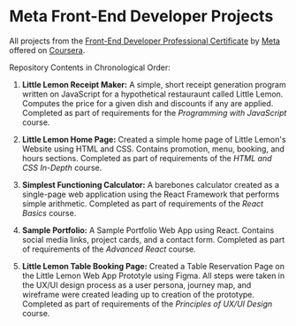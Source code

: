 # Meta Front-End Developer Projects

All projects from the [Front-End Developer Professional Certificate](https://www.coursera.org/professional-certificates/meta-front-end-developer) by [Meta](https://www.meta.com/) offered on [Coursera](https://www.coursera.org).

Repository Contents in Chronological Order:

1. **Little Lemon Receipt Maker:** A simple, short receipt generation program written on JavaScript for a hypothetical restauraunt called Little Lemon. Computes the price for a given dish and discounts if any are applied. Completed as part of requirements for the _Programming with JavaScript_ course.

2. **Little Lemon Home Page:** Created a simple home page of Little Lemon's Website using HTML and CSS. Contains promotion, menu, booking, and hours sections. Completed as part of requirements of the _HTML and CSS In-Depth_ course.

3. **Simplest Functioning Calculator:** A barebones calculator created as a single-page web application using the React Framework that performs simple arithmetic. Completed as part of requirements of the _React Basics_ course.

4. **Sample Portfolio:** A Sample Portfolio Web App using React. Contains social media links, project cards, and a contact form. Completed as part of requirements of the _Advanced React_ course.

5. **Little Lemon Table Booking Page:** Created a Table Reservation Page on the Little Lemon Web App Prototyle using Figma. All steps were taken in the UX/UI design process as a user persona, journey map, and wireframe were created leading up to creation of the prototype. Completed as part of requirements of the _Principles of UX/UI Design_ course.
